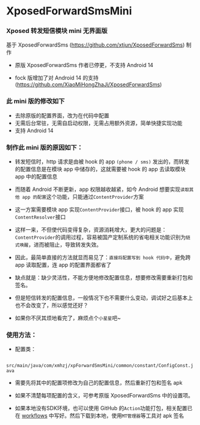 # XposedForwardSmsMini

### Xposed 转发短信模块 mini 无界面版

基于 XposedForwardSms (https://github.com/xtjun/XposedForwardSms) 制作

* 原版 XposedForwardSms 作者已停更，不支持 Android 14

* fock 版增加了对 Android 14 的支持 (https://github.com/XiaoMiHongZhaJi/XposedForwardSms) 


### 此 mini 版的修改如下

* 去除原版的配置界面，改为在代码中配置
* 无需后台常驻，无需自启动权限，无需占用额外资源，简单快捷实现功能
* 支持 Android 14

### 制作此 mini 版的原因如下：

* 转发短信时，http 请求是由被 hook 的 app `(phone / sms)` 发出的，而转发的配置信息是在模块 app 中储存的，这就需要被 hook 的 app 去读取模块 app 中的配置信息

* 而随着 Android 不断更新，app 权限越收越紧，如今 Android 想要实现`读取其他 app 的配置`这个功能，只能通过`ContentProvider`方案

* 这一方案需要模块 app 实现`ContentProvider`接口，被 hook 的 app 实现`ContentResolver`接口

* 这样一来，不但使代码变得复杂，资源消耗增大，更大的问题是：`ContentProvider`的调用过程，容易被国产定制系统的省电相关功能识别为`链式唤醒`，进而被阻止，导致转发失效。

* 因此，最简单直接的方法就显而易见了：`直接将配置写到 hook 代码中`，避免跨 app 读取配置，连 app 的配置界面都省了

* 缺点就是：缺少灵活性，不能方便地修改配置信息，想要修改需要重新打包和签名。

* 但是短信转发的配置信息，一般情况下也不需要什么变动，调试好之后基本上也不会改变了，所以感觉还好？

* 如果你不厌其烦地看完了，麻烦点个`小星星`吧~

### 使用方法：

* 配置类：
<code>
src/main/java/com/xmhzj/xpForwardSmsMini/common/constant/ConfigConst.java
</code>

* 需要先将其中的配置项修改为自己的配置信息，然后重新打包和签名 apk

* 如果不清楚每项配置的含义，可参考原版 XposedForwardSms 中的设置项。

* 如果本地没有SDK环境，也可以使用 GitHub 的`Action`功能打包，相关配置已在 [workflows](.github%2Fworkflows) 中写好。然后下载到本地，使用`MT管理器`等工具对 apk 签名